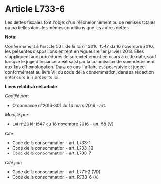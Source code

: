 # Article L733-6

Les dettes fiscales font l'objet d'un rééchelonnement ou de remises totales ou partielles dans les mêmes conditions que les
autres dettes.

**Nota:**

Conformément à l'article 58 II de la loi n° 2016-1547 du 18 novembre 2016, les présentes dispositions entrent en vigueur le
1er janvier 2018. Elles s'appliquent aux procédures de surendettement en cours à cette date, sauf lorsque le juge d'instance
a été saisi par la commission de surendettement aux fins d'homologation. Dans ce cas, l'affaire est poursuivie et jugée
conformément au livre VII du code de la consommation, dans sa rédaction antérieure à la présente loi.

**Liens relatifs à cet article**

_Codifié par_:

  - Ordonnance n°2016-301 du 14 mars 2016 - art.

_Modifié par_:

  - Loi n°2016-1547 du 18 novembre 2016 - art. 58 (V)

_Cite_:

  - Code de la consommation - art. L733-1
  - Code de la consommation - art. L733-10
  - Code de la consommation - art. L733-7

_Cité par_:

  - Code de la consommation - art. L771-2 (VD)
  - Code de la consommation - art. R733-6 (V)
